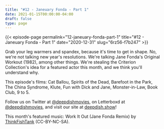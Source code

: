 ```yaml
---
title: "#12 - Janeuary Fonda - Part 1"
date: 2021-01-15T00:00:00-04:00
draft: false
type: page
---
```


{{< episode-page permalink="12-janeuary-fonda-part-1" title="#12 - Janeuary Fonda - Part 1" date="2020-12-31" slug="6rz56-f7b247" >}}

Grab your leg warmers and spandex, because it's time to get in shape. No, we're not talking new year's resolutions. We're talking Jane Fonda's Original Workout (1982), among other things. We're stealing the Criterion Collection's idea for a featured actor this month, and we think you'll understand why.

This episode's films: Cat Ballou, Spirits of the Dead, Barefoot in the Park, The China Syndrome, Klute, Fun with Dick and Jane, Monster-in-Law, Book Club, 9 to 5.

Follow us on Twitter at [@deepdishmovies](https://twitter.com/deepdishmovies), on Letterboxd at [@deepdishmovies](https://letterboxd.com/deepdishmovies/), and visit our site at [deepdish.show](https://www.deepdish.show)!

This month's featured music: Work It Out (Jane Fonda Remix) by [ThinkFishTank](https://thinkfishtank.com/) (CC-BY-NC-SA).